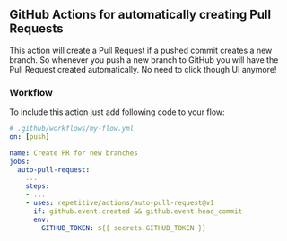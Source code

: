 ## GitHub Actions for automatically creating Pull Requests

This action will create a Pull Request if a pushed commit creates a new branch.
So whenever you push a new branch to GitHub you will have the Pull Request created
automatically. No need to click though UI anymore!


### Workflow

To include this action just add following code to your flow:

```yaml
# .github/workflows/my-flow.yml
on: [push]

name: Create PR for new branches
jobs:
  auto-pull-request:
    ...
    steps:
    - ...
    - uses: repetitive/actions/auto-pull-request@v1
      if: github.event.created && github.event.head_commit
      env:
        GITHUB_TOKEN: ${{ secrets.GITHUB_TOKEN }}
```
